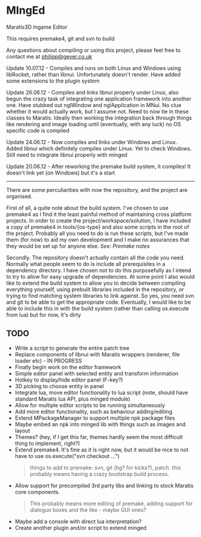 MIngEd
======

Maratis3D Ingame Editor

This requires premake4, git and svn to build

Any questions about compiling or using this project, please feel free to contact me at <philipp@geyer.co.uk>

Update 10.07.12 - Compiles and runs on both Linux and Windows using libRocket, rather than libnui. Unfortunately doesn't render. Have added some extensions to the plugin system

Update 26.06.12 - Compiles and links libnui properly under Linux, also begun the crazy task of integrating one application framework into another one. Have stubbed out nglWindow and nglApplication in MNui. No clue whether it would actually work, but I assume not. Need to now tie in these classes to Maratis. Ideally then working the integration back through things like rendering and image loading until (eventually, with any luck) no OS specific code is compiled

Update 24.06.12 - Now compiles and links under Windows and Linux. Added libnui which definitely compiles under Linux. Yet to check Windows. Still need to integrate libnui properly with minged

Update 20.06.12 - After reworking the premake build system, it compiles! It doesn't link yet (on Windows) but it's a start

---

There are some perculiarities with now the repository, and the project are organised.

First of all, a quite note about the build system. I've chosen to use premake4 as I find it the least painful method of maintaining cross platform projects. In order to create the project/workspace/solution, I have included a copy of premake4 in tools/{os-type} and also some scripts in the root of the project. Probably all you need to do is run these scripts, but I've made them (for now) to aid my own development and I make no assurances that they would be set up for anyone else.
_See: Premake notes_

Secondly. The repository doesn't actually contain all the code you need. Normally what people seem to do is include all prerequisites in a dependency directory. I have chosen not to do this purposefully as I intend to try to allow for easy upgrade of dependencies. At some point I also would like to extend the build system to allow you to decide between compiling everything yourself, using prebuilt libraries included in the repository, or trying to find matching system libraries to link against. So yes, you need svn and git to be able to get the appropriate code. Eventually, I would like to be able to include this in with the build system (rather than calling os.execute from lua) but for now, it's dirty


TODO
----

- Write a script to generate the entire patch tree
- Replace components of libnui with Maratis wrappers (renderer, file loader etc) - IN PROGRESS
- Finally begin work on the editor framework
- Simple editor panel with selected entity and transform information
- Hotkey to display/hide editor panel (F-key?)
- 3D picking to choose entity in panel
- Integrate lua, move editor functionality to lua script (note, should have standard Maratis lua API, plus minged module)
- Allow for multiple editor scripts to be running simultaneously
- Add more editor functionality, such as behaviour adding/editing
- Extend MPackageManager to support multiple npk package files
- Maybe embed an npk into minged lib with things such as images and layout
- Themes? (hey, if I get this far, themes hardly seem the most difficult thing to implement, right?)
- Extend premake4. It's fine as it is right now, but it would be nice to not have to use
        os.execute("svn checkout ...")
    > things to add to premake: svn, git (hg? for kicks?), patch.
    > this probably means having a crazy bootstrap build process.
- Allow support for precompiled 3rd party libs and linking to stock Maratis core components.
    > This probably means more editing of premake, adding support for dialogue boxes and the like - maybe GUI ones?
- Maybe add a console with direct lua interpretation?
- Create another plugin and/or script to extend minged
